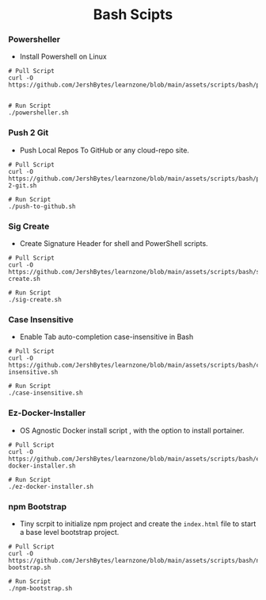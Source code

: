 <h1 align="center"> Bash Scipts </h1>



### Powersheller

- Install Powershell on Linux

```shell
# Pull Script
curl -O https://github.com/JershBytes/learnzone/blob/main/assets/scripts/bash/powersheller.sh


# Run Script
./powersheller.sh
```

### Push 2 Git

- Push Local Repos To GitHub or any cloud-repo site.

```shell
# Pull Script
curl -O https://github.com/JershBytes/learnzone/blob/main/assets/scripts/bash/push-2-git.sh

# Run Script
./push-to-github.sh
```
### Sig Create

-  Create Signature Header for shell and PowerShell scripts.

```shell
# Pull Script
curl -O https://github.com/JershBytes/learnzone/blob/main/assets/scripts/bash/sig-create.sh

# Run Script
./sig-create.sh
```
### Case Insensitive

-  Enable Tab auto-completion case-insensitive in Bash

```shell
# Pull Script
curl -O https://github.com/JershBytes/learnzone/blob/main/assets/scripts/bash/case-insensitive.sh

# Run Script
./case-insensitive.sh
```

### Ez-Docker-Installer

-  OS Agnostic Docker install script , with the option to install portainer.

```shell
# Pull Script
curl -O https://github.com/JershBytes/learnzone/blob/main/assets/scripts/bash/ez-docker-installer.sh

# Run Script
./ez-docker-installer.sh
```

### npm Bootstrap

-  Tiny scrpit to initialize npm project and create the `index.html` file to start a base level bootstrap project.

```shell
# Pull Script
curl -O https://github.com/JershBytes/learnzone/blob/main/assets/scripts/bash/npm-bootstrap.sh

# Run Script
./npm-bootstrap.sh
```


